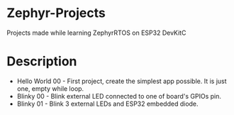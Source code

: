 # Zephyr-Projects
Projects made while learning ZephyrRTOS on ESP32 DevKitC

# Description

- Hello World 00 - First project, create the simplest app possible. It is just one, empty while loop.
- Blinky 00 - Blink external LED connected to one of board's GPIOs pin. 
- Blinky 01 - Blink 3 external LEDs and ESP32 embedded diode.
 
